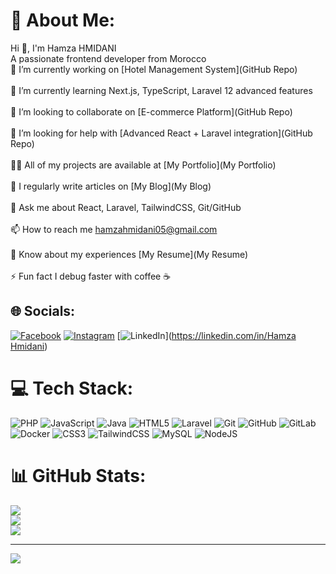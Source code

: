 # 💫 About Me:
Hi 👋, I'm Hamza HMIDANI<br>A passionate frontend developer from Morocco<br>🔭 I’m currently working on [Hotel Management System](GitHub Repo)<br><br>🌱 I’m currently learning Next.js, TypeScript, Laravel 12 advanced features<br><br>👯 I’m looking to collaborate on [E-commerce Platform](GitHub Repo)<br><br>🤝 I’m looking for help with [Advanced React + Laravel integration](GitHub Repo)<br><br>👨‍💻 All of my projects are available at [My Portfolio](My Portfolio)<br><br>📝 I regularly write articles on [My Blog](My Blog)<br><br>💬 Ask me about React, Laravel, TailwindCSS, Git/GitHub<br><br>📫 How to reach me hamzahmidani05@gmail.com<br><br>📄 Know about my experiences [My Resume](My Resume)<br><br>⚡ Fun fact I debug faster with coffee ☕


## 🌐 Socials:
[![Facebook](https://img.shields.io/badge/Facebook-%231877F2.svg?logo=Facebook&logoColor=white)](https://facebook.com/Hamza.code) [![Instagram](https://img.shields.io/badge/Instagram-%23E4405F.svg?logo=Instagram&logoColor=white)](https://instagram.com/Hamza.code) [![LinkedIn](https://img.shields.io/badge/LinkedIn-%230077B5.svg?logo=linkedin&logoColor=white)]([https://linkedin.com/in/Hamza Hmidani](https://www.linkedin.com/in/hamza-hmidani-395b1b382/)) 

# 💻 Tech Stack:
![PHP](https://img.shields.io/badge/php-%23777BB4.svg?style=for-the-badge&logo=php&logoColor=white) ![JavaScript](https://img.shields.io/badge/javascript-%23323330.svg?style=for-the-badge&logo=javascript&logoColor=%23F7DF1E) ![Java](https://img.shields.io/badge/java-%23ED8B00.svg?style=for-the-badge&logo=openjdk&logoColor=white) ![HTML5](https://img.shields.io/badge/html5-%23E34F26.svg?style=for-the-badge&logo=html5&logoColor=white) ![Laravel](https://img.shields.io/badge/laravel-%23FF2D20.svg?style=for-the-badge&logo=laravel&logoColor=white) ![Git](https://img.shields.io/badge/git-%23F05033.svg?style=for-the-badge&logo=git&logoColor=white) ![GitHub](https://img.shields.io/badge/github-%23121011.svg?style=for-the-badge&logo=github&logoColor=white) ![GitLab](https://img.shields.io/badge/gitlab-%23181717.svg?style=for-the-badge&logo=gitlab&logoColor=white) ![Docker](https://img.shields.io/badge/docker-%230db7ed.svg?style=for-the-badge&logo=docker&logoColor=white) ![CSS3](https://img.shields.io/badge/css3-%231572B6.svg?style=for-the-badge&logo=css3&logoColor=white) ![TailwindCSS](https://img.shields.io/badge/tailwindcss-%2338B2AC.svg?style=for-the-badge&logo=tailwind-css&logoColor=white) ![MySQL](https://img.shields.io/badge/mysql-4479A1.svg?style=for-the-badge&logo=mysql&logoColor=white) ![NodeJS](https://img.shields.io/badge/node.js-6DA55F?style=for-the-badge&logo=node.js&logoColor=white)
# 📊 GitHub Stats:
![](https://github-readme-stats.vercel.app/api?username=Hamza-Hmidani&theme=dark&hide_border=false&include_all_commits=false&count_private=false)<br/>
![](https://nirzak-streak-stats.vercel.app/?user=Hamza-Hmidani&theme=dark&hide_border=false)<br/>
![](https://github-readme-stats.vercel.app/api/top-langs/?username=Hamza-Hmidani&theme=dark&hide_border=false&include_all_commits=false&count_private=false&layout=compact)

---
[![](https://visitcount.itsvg.in/api?id=Hamza-Hmidani&icon=0&color=0)](https://visitcount.itsvg.in)

<!-- Proudly created with GPRM ( https://gprm.itsvg.in ) -->
